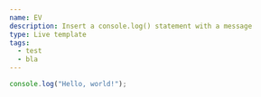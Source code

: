 ```yaml
---
name: EV
description: Insert a console.log() statement with a message
type: Live template
tags:
  - test
  - bla
---
```


```javascript
console.log("Hello, world!");
```